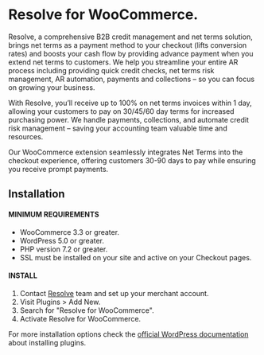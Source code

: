 
# Resolve for WooCommerce.

Resolve, a comprehensive B2B credit management and net terms solution, brings net terms as a payment method to your checkout (lifts conversion rates) and boosts your cash flow by providing advance payment when you extend net terms to customers. We help you streamline your entire AR process including providing quick credit checks, net terms risk management, AR automation, payments and collections – so you can focus on growing your business.

With Resolve, you’ll receive up to 100% on net terms invoices within 1 day, allowing your customers to pay on 30/45/60 day terms for increased purchasing power. We handle payments, collections, and automate credit risk management – saving your accounting team valuable time and resources.

Our WooCommerce extension seamlessly integrates Net Terms into the checkout experience, offering customers 30-90 days to pay while ensuring you receive prompt payments.

## Installation
#### MINIMUM REQUIREMENTS

* WooCommerce 3.3 or greater.
* WordPress 5.0 or greater.
* PHP version 7.2 or greater.
* SSL must be installed on your site and active on your Checkout pages.

#### INSTALL

1. Contact [Resolve](https://resolvepay.com/) team and set up your merchant account.
2. Visit Plugins > Add New.
3. Search for "Resolve for WooCommerce".
4. Activate Resolve for WooCommerce.

For more installation options check the [official WordPress documentation](https://wordpress.org/support/article/managing-plugins/#manual-plugin-installation) about installing plugins.